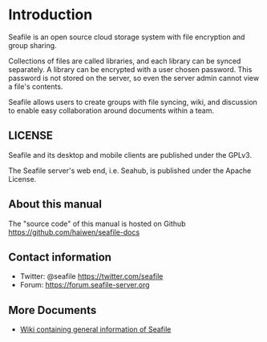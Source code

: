 # Introduction

Seafile is an open source cloud storage system with file encryption and group sharing. 

Collections of files are called libraries, and each library can be synced
separately. A library can be encrypted with a user chosen password. This
password is not stored on the server, so even the server admin cannot view a
file's contents.

Seafile allows users to create groups with file syncing, wiki, and discussion to
enable easy collaboration around documents within a team.

## LICENSE

Seafile and its desktop and mobile clients are published under the GPLv3.

The Seafile server's web end, i.e. Seahub, is published under the Apache
License.

## About this manual

The "source code" of this manual is hosted on Github https://github.com/haiwen/seafile-docs

## Contact information

* Twitter: @seafile https://twitter.com/seafile
* Forum: https://forum.seafile-server.org

## More Documents

* [Wiki containing general information of Seafile](https://seacloud.cc/group/3/wiki/)



